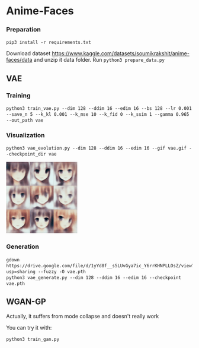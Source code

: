 # Anime-Faces

### Preparation

```shell
pip3 install -r requirements.txt
```

Download dataset https://www.kaggle.com/datasets/soumikrakshit/anime-faces/data and unzip it data folder. Run `python3 prepare_data.py`

## VAE 

### Training 

```shell
python3 train_vae.py --dim 128 --ddim 16 --edim 16 --bs 128 --lr 0.001 --save_n 5 --k_kl 0.001 --k_mse 10 --k_fid 0 --k_ssim 1 --gamma 0.965 --out_path vae
```

### Visualization

```shell
python3 vae_evolution.py --dim 128 --ddim 16 --edim 16 --gif vae.gif --checkpoint_dir vae
```

![Evolution gif](https://github.com/AIshutin/hse-anime/blob/master/vae.gif?raw=true "VAE is improving")

### Generation

```
gdown https://drive.google.com/file/d/1yYd8f__s5LUvGya7ic_Y6rrKHNPLLOsZ/view?usp=sharing --fuzzy -O vae.pth
python3 vae_generate.py --dim 128 --ddim 16 --edim 16 --checkpoint vae.pth
```

## WGAN-GP

Actually, it suffers from mode collapse and doesn't really work

You can try it with:

```shell
python3 train_gan.py
```
